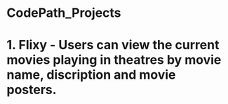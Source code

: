 # CodePath_Projects

# 1. Flixy - Users can view the current movies playing in theatres by movie name, discription and movie posters.
